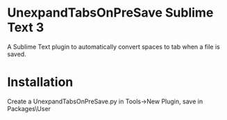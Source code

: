 # UnexpandTabsOnPreSave Sublime Text 3

A Sublime Text plugin to automatically convert spaces to tab when a file is saved.

# Installation
Create a UnexpandTabsOnPreSave.py in Tools->New Plugin, save in Packages\User
